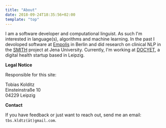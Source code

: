 ```yaml
---
title: "About"
date: 2018-09-24T18:35:56+02:00
template: "top"
---
```


I am a software developer and computational linguist. As such I'm interested in language(s), algorithms and machine learning. In the past I devoloped software at [Empolis](https://www.empolis.com/en) in Berlin and did research on clinical NLP in the [SMITH](https://www.smith.care/?lang=en) project at Jena University. Currently, I'm working at [DOCYET](https://www.docyet.com), a digital health startup based in Leipzig.


**Legal Notice**

Responsible for this site: 

Tobias Kolditz <br>
Einsteinstraße 10 <br>
04229 Leipzig

**Contact** 

If you have feedback or just want to reach out, send me an email: `tbs.kldtz(ät)gmail.com`.
